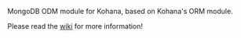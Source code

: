 MongoDB ODM module for Kohana, based on Kohana's ORM module.

Please read the [wiki]('https://github.com/kaamaru/Kohana-MongoDB-ODM/wiki') for more information!
